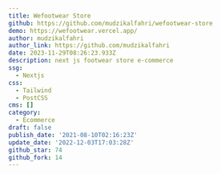 ```yaml
---
title: Wefootwear Store
github: https://github.com/mudzikalfahri/wefootwear-store
demo: https://wefootwear.vercel.app/
author: mudzikalfahri
author_link: https://github.com/mudzikalfahri
date: 2023-11-29T08:26:23.933Z
description: next js footwear store e-commerce
ssg:
  - Nextjs
css:
  - Tailwind
  - PostCSS
cms: []
category:
  - Ecommerce
draft: false
publish_date: '2021-08-10T02:16:23Z'
update_date: '2022-12-03T17:03:28Z'
github_star: 74
github_fork: 14
---
```

